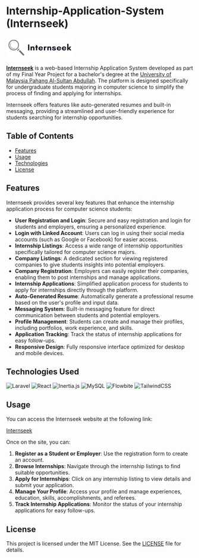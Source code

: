 # Internship-Application-System (Internseek)

![Internseek Logo](public/assets/logo.png)

[**Internseek**](https://internseek.raegrp.com/) is a web-based Internship Application System developed as part of my Final Year Project for a bachelor's degree at the [University of Malaysia Pahang Al-Sultan Abdullah](https://www.umpsa.edu.my/en). The platform is designed specifically for undergraduate students majoring in computer science to simplify the process of finding and applying for internships.

Internseek offers features like auto-generated resumes and built-in messaging, providing a streamlined and user-friendly experience for students searching for internship opportunities.

## Table of Contents

- [Features](#features)
- [Usage](#usage)
- [Technologies](#technologies)
- [License](#license)

## Features

Internseek provides several key features that enhance the internship application process for computer science students:

- **User Registration and Login**: Secure and easy registration and login for students and employers, ensuring a personalized experience.
- **Login with Linked Account**: Users can log in using their social media accounts (such as Google or Facebook) for easier access.
- **Internship Listings**: Access a wide range of internship opportunities specifically tailored for computer science majors.
- **Company Listings**: A dedicated section for viewing registered companies to give students insights into potential employers.
- **Company Registration**: Employers can easily register their companies, enabling them to post internships and manage applications.
- **Internship Applications**: Simplified application process for students to apply for internships directly through the platform.
- **Auto-Generated Resume**: Automatically generate a professional resume based on the user's profile and input data.
- **Messaging System**: Built-in messaging feature for direct communication between students and potential employers.
- **Profile Management**: Students can create and manage their profiles, including portfolios, work experience, and skills.
- **Application Tracking**: Track the status of internship applications for easy follow-ups.
- **Responsive Design**: Fully responsive interface optimized for desktop and mobile devices.

## Technologies Used

![Laravel](https://img.shields.io/badge/laravel-%23FF2D20.svg?style=for-the-badge&logo=laravel&logoColor=white)
![React](https://img.shields.io/badge/react-%2320232a.svg?style=for-the-badge&logo=react&logoColor=%2361DAFB)
![Inertia.js](https://img.shields.io/badge/inertia.js-%238700b3.svg?style=for-the-badge&logo=inertia&logoColor=white)
![MySQL](https://img.shields.io/badge/mysql-%2300f.svg?style=for-the-badge&logo=mysql&logoColor=white)
![Flowbite](https://img.shields.io/badge/flowbite-%2303A9F4.svg?style=for-the-badge&logo=flowbite&logoColor=white)
![TailwindCSS](https://img.shields.io/badge/tailwindcss-%2338B2AC.svg?style=for-the-badge&logo=tailwind-css&logoColor=white)

## Usage

You can access the Internseek website at the following link:

[Internseek](https://internseek.raegrp.com/)

Once on the site, you can:

1. **Register as a Student or Employer**: Use the registration form to create an account.
2. **Browse Internships**: Navigate through the internship listings to find suitable opportunities.
3. **Apply for Internships**: Click on any internship listing to view details and submit your application.
4. **Manage Your Profile**: Access your profile and manage experiences, education, skills, accomplishments, and referees.
5. **Track Internship Applications**: Monitor the status of your internship applications for easy follow-ups.

## License

This project is licensed under the MIT License. See the [LICENSE](LICENSE) file for details.
